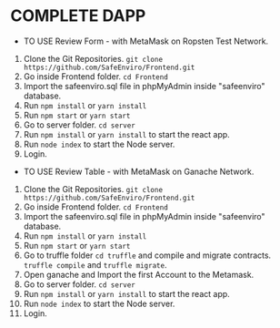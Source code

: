 # COMPLETE DAPP

- TO USE Review Form - with MetaMask on Ropsten Test Network.

1. Clone the Git Repositories. `git clone https://github.com/SafeEnviro/Frontend.git`
2. Go inside Frontend folder. `cd Frontend`
3. Import the safeenviro.sql file in phpMyAdmin inside "safeenviro" database.
4. Run `npm install` or `yarn install` 
5. Run `npm start` or `yarn start`
6. Go to server folder. `cd server`
7. Run `npm install` or `yarn install` to start the react app.
8. Run `node index` to start the Node server.
9. Login. 

- TO USE Review Table - with MetaMask on Ganache Network.

1. Clone the Git Repositories. `git clone https://github.com/SafeEnviro/Frontend.git`
2. Go inside Frontend folder. `cd Frontend`
3. Import the safeenviro.sql file in phpMyAdmin inside "safeenviro" database.
4. Run `npm install` or `yarn install` 
5. Run `npm start` or `yarn start`
6. Go to truffle folder `cd truffle` and compile and migrate contracts. `truffle compile` and `truffle migrate`.
7. Open ganache and Import the first Account to the Metamask.
8. Go to server folder. `cd server`
9. Run `npm install` or `yarn install` to start the react app.
10. Run `node index` to start the Node server.
11. Login.